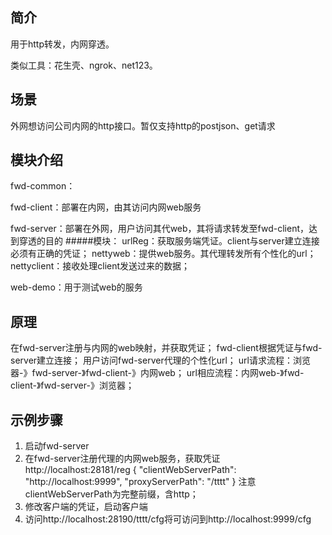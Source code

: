 ## 简介
用于http转发，内网穿透。

类似工具：花生壳、ngrok、net123。
## 场景
外网想访问公司内网的http接口。暂仅支持http的postjson、get请求
## 模块介绍
fwd-common：

fwd-client：部署在内网，由其访问内网web服务

fwd-server：部署在外网，用户访问其代web，其将请求转发至fwd-client，达到穿透的目的
#####模块：
    urlReg：获取服务端凭证。client与server建立连接必须有正确的凭证；
    nettyweb：提供web服务。其代理转发所有个性化的url；
    nettyclient：接收处理client发送过来的数据；
  

web-demo：用于测试web的服务

## 原理
在fwd-server注册与内网的web映射，并获取凭证；
fwd-client根据凭证与fwd-server建立连接；
用户访问fwd-server代理的个性化url；
url请求流程：浏览器-》fwd-server-》fwd-client-》内网web；
url相应流程：内网web-》fwd-client-》fwd-server-》浏览器；

## 示例步骤
1. 启动fwd-server
2. 在fwd-server注册代理的内网web服务，获取凭证
http://localhost:28181/reg
{
    "clientWebServerPath": "http://localhost:9999",
    "proxyServerPath": "/tttt"
}
注意clientWebServerPath为完整前缀，含http；
3. 修改客户端的凭证，启动客户端
4. 访问http://localhost:28190/tttt/cfg将可访问到http://localhost:9999/cfg


  
